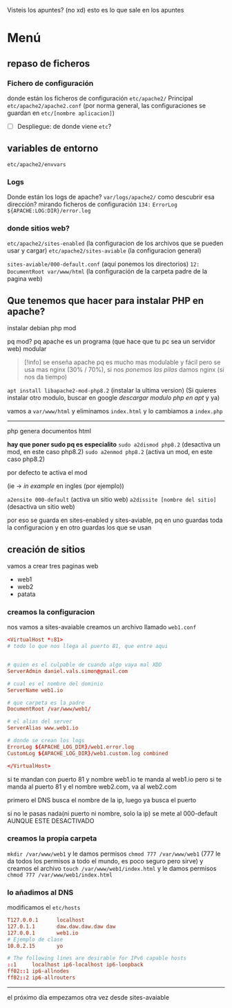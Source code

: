 Visteis los apuntes? (no xd)
esto es lo que sale en los apuntes

# Menú
## repaso de ficheros
### Fichero de configuración
donde están los ficheros de configuración
`etc/apache2/`
Principal `etc/apache2/apache2.conf`
(por norma general, las configuraciones se guardan en `etc/[nombre aplicacion]`)

- [ ] Despliegue: de donde viene `etc`?

## variables de entorno
`etc/apache2/envvars`


### Logs
Donde están los logs de apache?
`var/logs/apache2/`
como descubrir esa dirección?
mirando ficheros de configuración
`134:` `ErrorLog ${APACHE:LOG:DIR}/error.log`


### donde sitios web?
`etc/apache2/sites-enabled` (la configuracion de los archivos que se pueden usar y cargar)
`etc/apache2/sites-aviable` (la configuracion general)

`sites-aviable/000-default.conf` (aquí ponemos los directorios)
`12:` `DocumentRoot var/www/html` (la configuración de la carpeta padre de la pagina web)

## Que tenemos que hacer para instalar PHP en apache?
instalar debian php mod

pq mod? pq apache es un programa (que hace que tu pc sea un servidor web) modular

>[!info]
se enseña apache pq es mucho mas modulable y fácil pero se usa mas nginx (30% / 70%), si nos *ponemos las pilas* damos nginx (si nos da tiempo)

`apt install libapache2-mod-php8.2` (instalar la ultima version)
(Si quieres instalar otro modulo, buscar en google *descargar modulo php en apt* y ya)


vamos a `var/www/html` y eliminamos ``index.html`` y lo cambiamos a ``index.php``

---

php genera documentos html

**hay que poner sudo pq es especialito**
`sudo a2dismod php8.2` (desactiva un mod, en este caso php8.2)
`sudo a2enmod php8.2` (activa un mod, en este caso php8.2)

por defecto te activa el mod

(ie -> *in example* en ingles (por ejemplo))

`a2ensite 000-default` (activa un sitio web)
`a2dissite [nombre del sitio]` (desactiva un sitio web)

por eso se guarda en sites-enabled y sites-aviable, pq en uno guardas toda la configuracion y en otro guardas los que se usan



## creación de sitios

vamos a crear tres paginas web

- web1
- web2
- patata

### creamos la configuracion
nos vamos a sites-avaiable
creamos un archivo llamado `web1.conf`

```conf
<VirtualHost *:81>
# todo lo que nos llega al puerto 81, que entre aqui


# quien es el culpable de cuando algo vaya mal XDD
ServerAdmin daniel.vals.simon@gmail.com

# cual es el nombre del dominio
ServerName web1.io

# que carpeta es la padre
DocumentRoot /var/www/web1/

# el alias del server
ServerAlias www.web1.io

# donde se crean los logs
ErrorLog ${APACHE_LOG_DIR}/web1.error.log
CustomLog ${APACHE_LOG_DIR}/web1.custom.log combined

</VirtualHost>
```

si te mandan con puerto 81 y nombre web1.io te manda al web1.io
pero si te manda al puerto 81 y el nombre web2.com, va al web2.com

primero el DNS busca el nombre de la ip, luego ya busca el puerto

si no le pasas nada(ni puerto ni nombre, solo la ip) se mete al 000-default AUNQUE ESTE DESACTIVADO

### creamos la propia carpeta
`mkdir /var/www/web1` y le damos permisos `chmod 777 /var/www/web1` (777 le da todos los permisos a todo el mundo, es poco seguro pero sirve) 
y creamos el archivo `touch /var/www/web1/index.html` y le damos permisos `chmod 777 /var/www/web1/index.html`

### lo añadimos al DNS
modificamos el `etc/hosts`
```conf
T127.0.0.1      localhost
127.0.1.1       daw.daw.daw.daw daw
127.0.0.1       web1.io
# Ejemplo de clase
10.0.2.15       yo

# The following lines are desirable for IPv6 capable hosts
::1     localhost ip6-localhost ip6-loopback
ff02::1 ip6-allnodes
ff02::2 ip6-allrouters
```


---
el próximo día empezamos otra vez desde sites-avaiable
